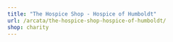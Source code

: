 ```yaml
---
title: "The Hospice Shop - Hospice of Humboldt"
url: /arcata/the-hospice-shop-hospice-of-humboldt/
shop: charity
---
```

